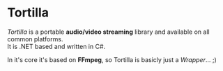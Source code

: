 Tortilla
========

*Tortilla* is a portable **audio/video streaming** library and available on all common platforms.  
It is .NET based and written in C#.

In it's core it's based on **FFmpeg**, so Tortilla is basicly just a *Wrapper*... ;) 
